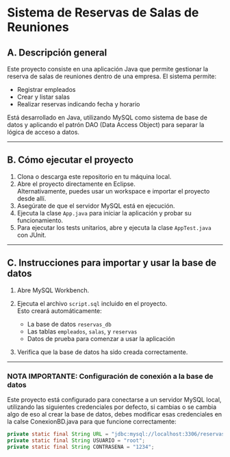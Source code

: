 # Sistema de Reservas de Salas de Reuniones

## A. Descripción general

Este proyecto consiste en una aplicación Java que permite gestionar la reserva de salas de reuniones dentro de una empresa. El sistema permite:

- Registrar empleados
- Crear y listar salas
- Realizar reservas indicando fecha y horario

Está desarrollado en Java, utilizando MySQL como sistema de base de datos y aplicando el patrón DAO (Data Access Object) para separar la lógica de acceso a datos.

---

## B. Cómo ejecutar el proyecto

1. Clona o descarga este repositorio en tu máquina local.
2. Abre el proyecto directamente en Eclipse.  
   Alternativamente, puedes usar un workspace e importar el proyecto desde allí.
3. Asegúrate de que el servidor MySQL está en ejecución.
4. Ejecuta la clase `App.java` para iniciar la aplicación y probar su funcionamiento.
5. Para ejecutar los tests unitarios, abre y ejecuta la clase `AppTest.java` con JUnit.

---

## C. Instrucciones para importar y usar la base de datos

1. Abre MySQL Workbench.
2. Ejecuta el archivo `script.sql` incluido en el proyecto.  
   Esto creará automáticamente:
   - La base de datos `reservas_db`
   - Las tablas `empleados`, `salas`, y `reservas`
   - Datos de prueba para comenzar a usar la aplicación

3. Verifica que la base de datos ha sido creada correctamente.

---

### NOTA IMPORTANTE: Configuración de conexión a la base de datos

Este proyecto está configurado para conectarse a un servidor MySQL local, utilizando las siguientes credenciales por defecto, 
si cambias o se cambia algo de eso al crear la base de datos, debes modificar esas credenciales en la calse ConexionBD.java para que funcione correctamente:

```java
private static final String URL = "jdbc:mysql://localhost:3306/reservas_db?useSSL=false&allowPublicKeyRetrieval=true&serverTimezone=UTC";
private static final String USUARIO = "root";
private static final String CONTRASENA = "1234";